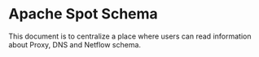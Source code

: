 # Apache Spot Schema 

This document is to centralize a place where users can read information about Proxy, DNS and Netflow schema.